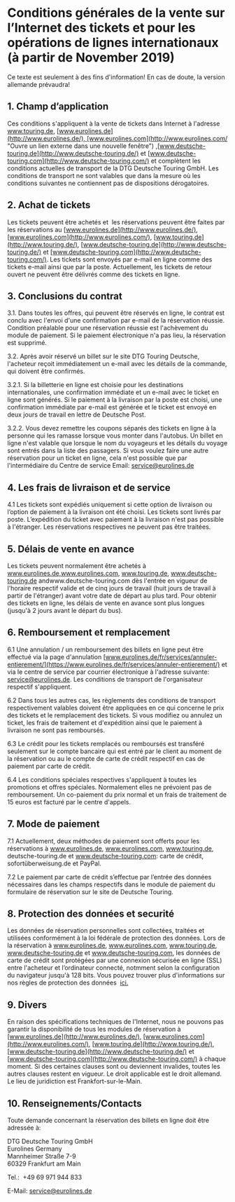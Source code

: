 Conditions générales de la vente sur l’Internet des tickets et pour les opérations de lignes internationaux (à partir de November 2019)
=======================================================================================================================================

Ce texte est seulement à des fins d'information! En cas de doute, la version allemande prévaudra!

1\. Champ d’application
-----------------------

Ces conditions s'appliquent à la vente de tickets dans Internet à l'adresse www.touring.de, [www.eurolines.de](http://www.eurolines.de/), [www.eurolines.com](http://www.eurolines.com/ "Ouvre un lien externe dans une nouvelle fenêtre") ,[www.deutsche-touring.de](http://www.deutsche-touring.de/) et [www.deutsche-touring.com](http://www.deutsche-touring.com/) et complètent les conditions actuelles de transport de la DTG Deutsche Touring GmbH. Les conditions de transport ne sont valables que dans la mesure où les conditions suivantes ne contiennent pas de dispositions dérogatoires.

2\. Achat de tickets
--------------------

Les tickets peuvent être achetés et  les réservations peuvent être faites par les réservations au [www.eurolines.de](http://www.eurolines.de/), [www.eurolines.com](http://www.eurolines.com/), [www.touring.de](http://www.touring.de/), [www.deutsche-touring.de](http://www.deutsche-touring.de/) et [www.deutsche-touring.com](http://www.deutsche-touring.com/). Les tickets sont envoyés par e-mail en ligne comme des tickets e-mail ainsi que par la poste. Actuellement, les tickets de retour ouvert ne peuvent être délivrés comme des tickets en ligne.

3\. Conclusions du contrat
--------------------------

3.1. Dans toutes les offres, qui peuvent être réservés en ligne, le contrat est conclu avec l'envoi d'une confirmation par e-mail de la réservation réussie. Condition préalable pour une réservation réussie est l'achèvement du module de paiement. Si le paiement électronique n'a pas lieu, la réservation est supprimé.

3.2. Après avoir réservé un billet sur le site DTG Touring Deutsche, l'acheteur reçoit immédiatement un e-mail avec les détails de la commande, qui doivent être confirmés.

3.2.1. Si la billetterie en ligne est choisie pour les destinations internationales, une confirmation immédiate et un e-mail avec le ticket en ligne sont générés. Si le paiement à la livraison par la poste est choisi, une confirmation immédiate par e-mail est générée et le ticket est envoyé en deux jours de travail en lettre de Deutsche Post.

3.2.2. Vous devez remettre les coupons séparés des tickets en ligne à la personne qui les ramasse lorsque vous monter dans l'autobus. Un billet en ligne n'est valable que lorsque le nom du voyageurs et les détails du voyage sont entrés dans la liste des passagers. Si vous voulez faire une autre réservation pour un ticket en ligne, cela n'est possible que par l'intermédiaire du Centre de service Email: service@eurolines.de

4\. Les frais de livraison et de service
----------------------------------------

4.1 Les tickets sont expédiés uniquement si cette option de livraison ou l’option de paiement à la livraison ont été choisi. Les tickets sont livrés par poste. L’expédition du ticket avec paiement à la livraison n'est pas possible à l'étranger. Les réservations respectives ne peuvent pas être traitées.

5\. Délais de vente en avance
-----------------------------

Les tickets peuvent normalement être achetés à www.eurolines.de,www.eurolines.com, www.touring.de, www.deutsche-touring.de andwww.deutsche-touring.com dès l'entrée en vigueur de l'horaire respectif valide et de cinq jours de travail (huit jours de travail à partir de l'étranger) avant votre date de départ au plus tard. Pour obtenir des tickets en ligne, les délais de vente en avance sont plus longues (jusqu'à 2 jours avant le départ du bus).

6\. Remboursement et remplacement
---------------------------------

6.1 Une annulation / un remboursement des billets en ligne peut être effectué via la page d'annulation [www.eurolines.de/fr/services/annuler-entierement/](https://www.eurolines.de/fr/services/annuler-entierement/) et via le centre de service par courrier électronique à l'adresse suivante: service@eurolines.de. Les conditions de transport de l'organisateur respectif s'appliquent.

6.2 Dans tous les autres cas, les règlements des conditions de transport respectivement valables doivent être appliquées en ce qui concerne le prix des tickets et le remplacement des tickets. Si vous modifiez ou annulez un ticket, les frais de traitement et d'expédition ainsi que le paiement à livraison ne sont pas remboursés.

6.3 Le crédit pour les tickets remplacés ou remboursés est transféré seulement sur le compte bancaire qui est entré par le client au moment de la réservation ou au le compte de carte de crédit respectif en cas de paiement par carte de crédit.

6.4 Les conditions spéciales respectives s'appliquent à toutes les promotions et offres spéciales. Normalement elles ne prévoient pas de remboursement. Un co-paiement du prix normal et un frais de traitement de 15 euros est facturé par le centre d'appels.

7\. Mode de paiement
--------------------

7.1 Actuellement, deux méthodes de paiement sont offerts pour les réservations à www.eurolines.de, www.eurolines.com, www.touring.de, deutsche-touring.de et www.deutsche-touring.com: carte de crédit,  sofortüberweisung.de et PayPal.

7.2 Le paiement par carte de crédit s’effectue par l’entrée des données nécessaires dans les champs respectifs dans le module de paiement du formulaire de réservation sur le site de Deutsche Touring.

8\. Protection des données et securité
--------------------------------------

Les données de réservation personnelles sont collectées, traitées et utilisées conformément à la loi fédérale de protection des données. Lors de la réservation à www.eurolines.de, www.eurolines.com, www.touring.de, www.deutsche-touring.de et www.deutsche-touring.com, les données de carte de crédit sont protégées par une connexion sécurisée en ligne (SSL) entre l'acheteur et l’ordinateur connecté, notmment selon la configuration du navigateur jusqu'à 128 bits. Vous pouvez trouver plus d'informations sur nos règles de protection des données  [ici.](https://www.eurolines.de/fr/mention-legale/ "Ouvre un lien interne dans la fenêtre courante")

9\. Divers
----------

En raison des spécifications techniques de l'Internet, nous ne pouvons pas garantir la disponibilité de tous les modules de réservation à [www.eurolines.de](http://www.eurolines.de/), [www.eurolines.com](http://www.eurolines.com/), [www.touring.de](http://www.touring.de/), [www.deutsche-touring.de](http://www.deutsche-touring.de/) et [www.deutsche-touring.com](http://www.deutsche-touring.com/) à chaque moment. Si des certaines clauses sont ou deviennent invalides, toutes les autres clauses restent en vigueur. Le droit applicable est le droit allemand. Le lieu de juridiction est Frankfort-sur-le-Main.

10\. Renseignements/Contacts
----------------------------

Toute demande concernant la réservation des billets en ligne doit être adressée à:

  
DTG Deutsche Touring GmbH  
Eurolines Germany  
Mannheimer Straße 7-9  
60329 Frankfurt am Main  
  
Tel.:  +49 69 971 944 833  

E-Mail: [service@eurolines.de](mailto:service@touring.de)